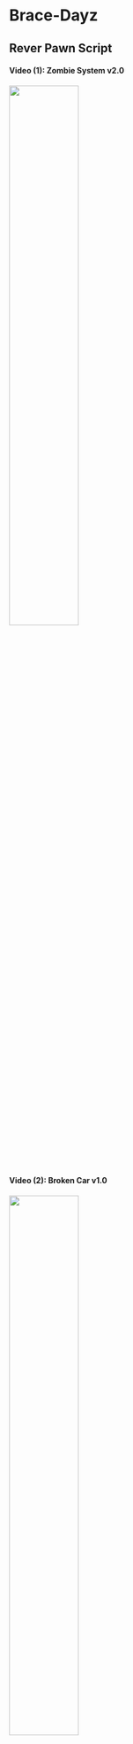 # Brace-Dayz
## Rever Pawn Script

#### Video (1): Zombie System v2.0

[<img src="https://i.ytimg.com/vi/_2l2DUKrX1I/hqdefault.jpg?sqp=-oaymwE2CNACELwBSFXyq4qpAygIARUAAIhCGAFwAcABBvABAfgB_gmAAtAFigIMCAAQARg2IGUoXDAP&rs=AOn4CLAbp3p38WWbe8Jqh8i7RaBHRpAzxw" width="50%">](https://www.youtube.com/watch?v=_2l2DUKrX1I "Zombie System v2.0")

#### Video (2): Broken Car v1.0

[<img src="https://i.ytimg.com/vi/Feu_Nm9G5X8/hqdefault.jpg?sqp=-oaymwE2CNACELwBSFXyq4qpAygIARUAAIhCGAFwAcABBvABAfgB_gmAAtAFigIMCAAQARg2IGUoXDAP&rs=AOn4CLAbp3p38WWbe8Jqh8i7RaBHRpAzxw" width="50%">](https://www.youtube.com/watch?v=Feu_Nm9G5X8 "Broken Car v1.0")

#### Video (3): Inventory System v1.0

[<img src="https://i.ytimg.com/vi/-sxiF6e54pU/hqdefault.jpg?sqp=-oaymwE2CNACELwBSFXyq4qpAygIARUAAIhCGAFwAcABBvABAfgB_gmAAtAFigIMCAAQARg2IGUoXDAP&rs=AOn4CLAbp3p38WWbe8Jqh8i7RaBHRpAzxw" width="50%">](https://www.youtube.com/watch?v=-sxiF6e54pU "Inventory System v1.0")

#### Video (4): Item Loot System v1.0

[<img src="https://i.ytimg.com/vi/Z6oJ5Lzz6JU/hqdefault.jpg?sqp=-oaymwE2CNACELwBSFXyq4qpAygIARUAAIhCGAFwAcABBvABAfgB_gmAAtAFigIMCAAQARg2IGUoXDAP&rs=AOn4CLAbp3p38WWbe8Jqh8i7RaBHRpAzxw" width="50%">](https://www.youtube.com/watch?v=Z6oJ5Lzz6JU "Item Loot System v1.0")
